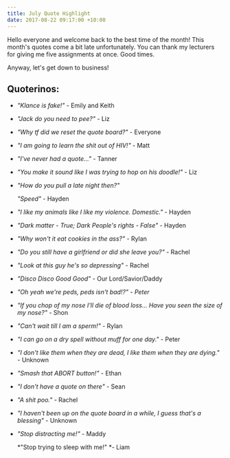 ```yaml
---
title: July Quote Highlight
date: 2017-08-22 09:17:00 +10:00
---
```


Hello everyone and welcome back to the best time of the month! This month's quotes come a bit late unfortunately. You can thank my lecturers for giving me five assignments at once. Good times.

Anyway, let's get down to business!

## Quoterinos:

* *"Klance is fake!"* - Emily and Keith

* *"Jack do you need to pee?"* - Liz

* *"Why tf did we reset the quote board?"* - Everyone

* *"I am going to learn the shit out of HIV!"* - Matt

* *"I've never had a quote..."* - Tanner

* *"You make it sound like I was trying to hop on his doodle!"* - Liz

* *"How do you pull a late night then?"*

  *"Speed"* - Hayden

* *"I like my animals like I like my violence. Domestic."* - Hayden

* *"Dark matter - True; Dark People's rights - False"* - Hayden

* *"Why won't it eat cookies in the ass?"* - Rylan

* *"Do you still have a girlfriend or did she leave you?"* - Rachel

* *"Look at this guy he's so depressing"* - Rachel

* *"Disco Disco Good Good"* - Our Lord/Savior/Daddy

* *"Oh yeah we're peds, peds isn't bad!?" - Peter*

* *"If you chop of my nose I'll die of blood loss... Have you seen the size of my nose?"* - Shon

* *"Can't wait till I am a sperm!"* - Rylan

* *"I can go on a dry spell without muff for one day."* - Peter

* *"I don't like them when they are dead, I like them when they are dying."* - Unknown

* *"Smash that ABORT button!"* - Ethan

* *"I don't have a quote on there"* - Sean

* *"A shit poo."* - Rachel

* *"I haven't been up on the quote board in a while, I guess that's a blessing"* - Unknown

* *"Stop distracting me!"* - Maddy

  *"Stop trying to sleep with me!" *- Liam